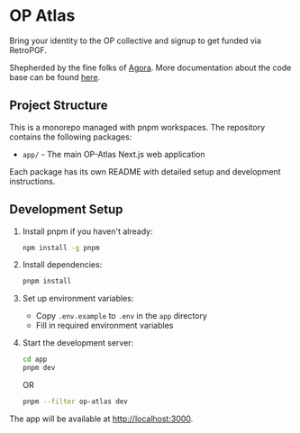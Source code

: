 # OP Atlas

Bring your identity to the OP collective and signup to get funded via RetroPGF.

Shepherded by the fine folks of [Agora](https://voteagora.com).  More documentation about the code base can be found [here](https://splashy-wasabi-825.notion.site/OP-Atlas-Codebase-Overview-e4a227380e564dc38af48453c8477791).

## Project Structure

This is a monorepo managed with pnpm workspaces. The repository contains the following packages:

- `app/` - The main OP-Atlas Next.js web application

Each package has its own README with detailed setup and development instructions.

## Development Setup

1. Install pnpm if you haven't already:

   ```bash
   npm install -g pnpm
   ```

2. Install dependencies:

   ```bash
   pnpm install
   ```

3. Set up environment variables:

   - Copy `.env.example` to `.env` in the `app` directory
   - Fill in required environment variables

4. Start the development server:

   ```bash
   cd app
   pnpm dev
   ```

   OR

   ```bash
   pnpm --filter op-atlas dev
   ```

The app will be available at [http://localhost:3000](http://localhost:3000).
